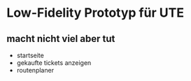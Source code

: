 # Low-Fidelity Prototyp für UTE
## macht nicht viel aber tut
- startseite
- gekaufte tickets anzeigen
- routenplaner